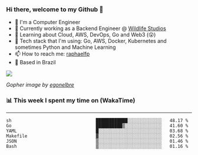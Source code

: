 ### Hi there, welcome to my Github 👋

- 📖 I'm a Computer Engineer
- 🔭 Currently working as a Backend Engineer @ [Wildlife Studios](https://wildlifestudios.com/)
- 🌱 Learning about Cloud, AWS, DevOps, Go and Web3 (😲)
- 🚀 Tech stack that I'm using: Go, AWS, Docker, Kubernetes and sometimes Python and Machine Learning
- 📫 How to reach me: [raphaelfp](https://linkedin.com/in/raphaelfp)
- 🏡 Based in Brazil

![](https://github.com/raphaelfp/gophers/blob/master/.thumb/animation/morning-coffee-3x.gif)

*Gopher image by [egonelbre](https://github.com/egonelbre/)*

### 📊 This week I spent my time on (WakaTime)

---

<!--START_SECTION:waka-->

```text
sh                                ████████████░░░░░░░░░░░░░   48.17 %
Go                                ██████████▒░░░░░░░░░░░░░░   41.60 %
YAML                              █░░░░░░░░░░░░░░░░░░░░░░░░   03.68 %
Makefile                          ▓░░░░░░░░░░░░░░░░░░░░░░░░   02.56 %
JSON                              ▒░░░░░░░░░░░░░░░░░░░░░░░░   01.46 %
Bash                              ▒░░░░░░░░░░░░░░░░░░░░░░░░   01.16 %
```

<!--END_SECTION:waka-->
